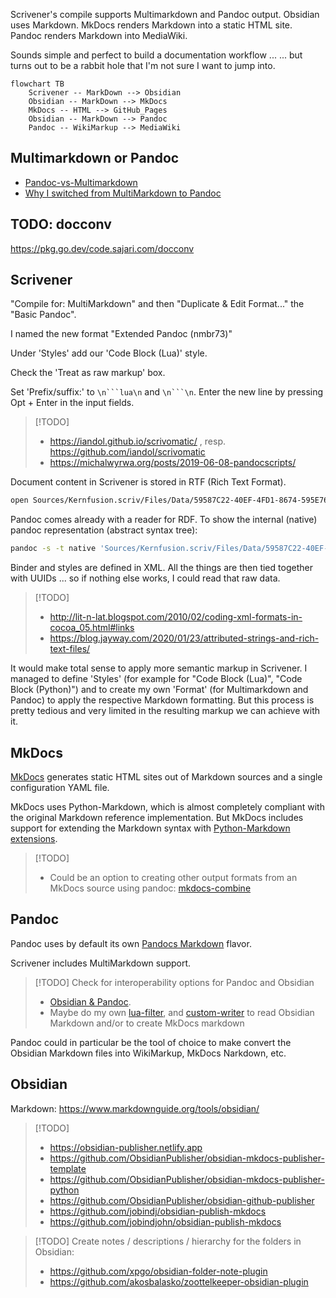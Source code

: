 Scrivener's compile supports Multimarkdown and Pandoc output.
Obsidian uses Markdown.
MkDocs renders Markdown into a static HTML site.
Pandoc renders Markdown into MediaWiki.

Sounds simple and perfect to build a documentation workflow ...
... but turns out to be a rabbit hole that I'm not sure I want to jump into.


```mermaid
flowchart TB
    Scrivener -- MarkDown --> Obsidian
    Obsidian -- MarkDown --> MkDocs
    MkDocs -- HTML --> GitHub_Pages
    Obsidian -- MarkDown --> Pandoc
    Pandoc -- WikiMarkup --> MediaWiki
```




## Multimarkdown or Pandoc

- [Pandoc-vs-Multimarkdown](https://github.com/jgm/pandoc/wiki/Pandoc-vs-Multimarkdown)
- [Why I switched from MultiMarkdown to Pandoc](https://dtucker.co.uk/lifehack/why-i-switched-from-multimarkdown-to-pandoc.html)

## TODO: docconv

https://pkg.go.dev/code.sajari.com/docconv



## Scrivener

"Compile for: MultiMarkdown" and then "Duplicate & Edit Format..." the "Basic Pandoc".

I named the new format "Extended Pandoc (nmbr73)"

Under 'Styles' add our 'Code Block (Lua)' style.

Check the 'Treat as raw markup' box.

Set 'Prefix/suffix:' to `\n```lua\n` and `\n```\n`. Enter the new line by pressing Opt + Enter in the input fields.

<!--
For non-code but still block styles fenced blocks (resulting in a 'Div') could make sense; here it would be:
`\n::: {custom-style="Code Block (Lua)"} :::\n` and `\n:::\n`
-->

> [!TODO]
> - https://iandol.github.io/scrivomatic/ , resp. https://github.com/iandol/scrivomatic
> - https://michalwyrwa.org/posts/2019-06-08-pandocscripts/

Document content in Scrivener is stored in RTF (Rich Text Format).
```sh
open Sources/Kernfusion.scriv/Files/Data/59587C22-40EF-4FD1-8674-595E763625CB/content.rtf
```

Pandoc comes already with a reader for RDF. To show the internal (native) pandoc representation (abstract syntax tree):
```sh
pandoc -s -t native 'Sources/Kernfusion.scriv/Files/Data/59587C22-40EF-4FD1-8674-595E763625CB/content.rtf'
```

Binder and styles are defined in XML. All the things are then tied together with UUIDs ... so if nothing else works, I could read that raw data.

> [!TODO]
> - http://lit-n-lat.blogspot.com/2010/02/coding-xml-formats-in-cocoa_05.html#links
> - https://blog.jayway.com/2020/01/23/attributed-strings-and-rich-text-files/

It would make total sense to apply more semantic markup in Scrivener. I managed to define 'Styles' (for example for "Code Block (Lua)", "Code Block (Python)") and to create my own 'Format' (for Multimarkdown and Pandoc) to apply the respective Markdown formatting. But this process is pretty tedious and very limited in the resulting markup we can achieve with it.

## MkDocs

[MkDocs](https://www.mkdocs.org) generates static HTML sites out of Markdown sources and a single configuration YAML file.

MkDocs uses Python-Markdown, which is almost completely compliant with the original Markdown reference implementation. But MkDocs includes support for extending the Markdown syntax with [Python-Markdown extensions](https://python-markdown.github.io/extensions/).

> [!TODO]
> - Could be an option to creating other output formats from an MkDocs source using pandoc: [mkdocs-combine](https://twardoch.github.io/mkdocs-combine/)


## Pandoc

Pandoc uses by default its own [Pandocs Markdown](https://pandoc.org/MANUAL.html#pandocs-markdown) flavor.

Scrivener includes MultiMarkdown support.

> [!TODO] Check for interoperability options for Pandoc and Obsidian
> - [Obsidian & Pandoc](https://medium.com/@nicfab/obsidian-part-3-pandoc-87459fda89a5).
> - Maybe do my own [lua-filter](https://pandoc.org/lua-filters.html), and [custom-writer](https://pandoc.org/custom-writers.html) to read Obsidian Markdown and/or to create MkDocs markdown

Pandoc could in particular be the tool of choice to make convert the Obsidian Markdown files into WikiMarkup, MkDocs Narkdown, etc.

## Obsidian

Markdown: https://www.markdownguide.org/tools/obsidian/

> [!TODO]
> - https://obsidian-publisher.netlify.app
> - https://github.com/ObsidianPublisher/obsidian-mkdocs-publisher-template
> - https://github.com/ObsidianPublisher/obsidian-mkdocs-publisher-python
> - https://github.com/ObsidianPublisher/obsidian-github-publisher
> - https://github.com/jobindj/obsidian-publish-mkdocs
> - https://github.com/jobindjohn/obsidian-publish-mkdocs


> [!TODO] Create notes / descriptions / hierarchy for the folders in Obsidian:
> - https://github.com/xpgo/obsidian-folder-note-plugin
> - https://github.com/akosbalasko/zoottelkeeper-obsidian-plugin

